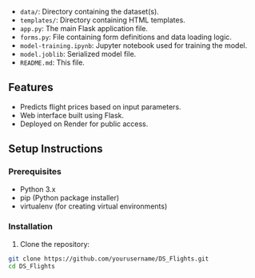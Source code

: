 
- `data/`: Directory containing the dataset(s).
- `templates/`: Directory containing HTML templates.
- `app.py`: The main Flask application file.
- `forms.py`: File containing form definitions and data loading logic.
- `model-training.ipynb`: Jupyter notebook used for training the model.
- `model.joblib`: Serialized model file.
- `README.md`: This file.

## Features

- Predicts flight prices based on input parameters.
- Web interface built using Flask.
- Deployed on Render for public access.

## Setup Instructions

### Prerequisites

- Python 3.x
- pip (Python package installer)
- virtualenv (for creating virtual environments)

### Installation

1. Clone the repository:

```bash
git clone https://github.com/yourusername/DS_Flights.git
cd DS_Flights
